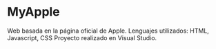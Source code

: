 # MyApple
Web basada en la página oficial de Apple.
Lenguajes utilizados: HTML, Javascript, CSS
Proyecto realizado en Visual Studio.
